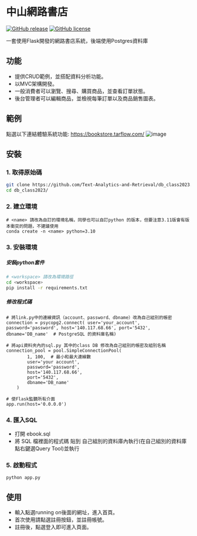 # 中山網路書店
[![GitHub release](https://img.shields.io/github/release/Text-Analytics-and-Retrieval/db_class2023)](https://github.com/Text-Analytics-and-Retrieval/db_class2023/releases/latest)
[![GitHub license](https://img.shields.io/github/license/Text-Analytics-and-Retrieval/db_class2023)](https://github.com/Text-Analytics-and-Retrieval/db_class2023/main/LICENSE)

一套使用Flask開發的網路書店系統，後端使用Postgres資料庫
<br>

## 功能
- 提供CRUD範例，並搭配資料分析功能。
- 以MVC架構開發。
- 一般消費者可以瀏覽、搜尋、購買商品，並查看訂單狀態。
- 後台管理者可以編輯商品，並檢視每筆訂單以及商品銷售圖表。

## 範例
點選以下連結體驗系統功能: https://bookstore.tarflow.com/
![image](https://user-images.githubusercontent.com/52253495/226426951-b1ef62d0-56ae-443f-9483-c06524b5fb12.png)


## 安裝
### 1. 取得原始碼
```bash
git clone https://github.com/Text-Analytics-and-Retrieval/db_class2023.git
cd db_class2023/
```
### 2. 建立環境
```bash!	
# <name> 請改為自訂的環境名稱，同學也可以自訂python 的版本，但要注意3.11版會有版本衝突的問題，不建議使用
conda create -n <name> python=3.10
```

### 3. 安裝環境
##### 安裝python套件
```bash
# <workspace> 請改為環境路徑
cd <workspace>
pip install -r requirements.txt
```


##### 修改程式碼

```python=
# 將link.py中的連線資訊（account、password、dbname）改為自己組別的帳密
connection = psycopg2.connect( user='your_account', password='password', host='140.117.68.66', port='5432', dbname='DB_name'  # PostgreSQL 的資料庫名稱)

# 將api資料夾內的sql.py 其中的class DB 修改為自己組別的帳密及組別名稱
connection_pool = pool.SimpleConnectionPool(
        1, 100,  # 最小和最大連線數
        user='your account',
        password='password',
        host='140.117.68.66',
        port='5432',
        dbname='DB_name'
    )
```

```python=
# 使Flask監聽所有介面
app.run(host='0.0.0.0')
```

### 4. 匯入SQL
- 打開 ebook.sql
- 將 SQL 檔裡面的程式碼 貼到 自己組別的資料庫內執行(在自己組別的資料庫點右鍵選Query Tool)並執行

### 5. 啟動程式
```python=
python app.py
```

## 使用
- 輸入點選running on後面的網址，進入首頁。
- 首次使用請點選註冊按鈕，並註冊帳號。
- 註冊後，點選登入即可進入頁面。
